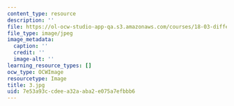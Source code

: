 ```yaml
---
content_type: resource
description: ''
file: https://ol-ocw-studio-app-qa.s3.amazonaws.com/courses/18-03-differential-equations-spring-2010/7e53a93ccdeea32aaba2e075a7efbbb6_3.jpg
file_type: image/jpeg
image_metadata:
  caption: ''
  credit: ''
  image-alt: ''
learning_resource_types: []
ocw_type: OCWImage
resourcetype: Image
title: 3.jpg
uid: 7e53a93c-cdee-a32a-aba2-e075a7efbbb6
---
```

